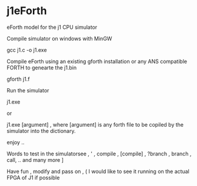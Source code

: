j1eForth
========

eForth model for the j1 CPU simulator

Compile simulator on windows with MinGW

gcc j1.c -o j1.exe

Compile eForth using an existing gforth installation or any ANS compatible FORTH to genearte the j1.bin

gforth j1.f

Run the simulator

j1.exe

or

j1.exe [argument] , where [argument] is any forth file to be copiled by the simulator into the dictionary.

enjoy ..

Words to test in the simulatorsee , ' , compile , [compile] , ?branch , branch , call, .. and many more ]

Have fun , modify and pass on , ( I would like to see it running on the actual FPGA of J1 if possible



